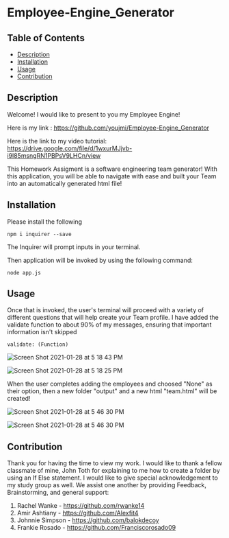 # Employee-Engine_Generator

## Table of Contents

  * [Description](#description)
  * [Installation](#installation)
  * [Usage](#usage)
  * [Contribution](#contribution)

 
 ## Description

 Welcome! I would like to present to you my Employee Engine!

 Here is my link : https://github.com/youjmi/Employee-Engine_Generator


 Here is the link to my video tutorial: https://drive.google.com/file/d/1wxurMJjvb-i9l85msngRN1PBPsV9LHCn/view


 This Homework Assigment is a software engineering team generator! With this application, you will be able to navigate with ease and built your Team into an automatically generated html file!

## Installation 

Please install the following

```
npm i inquirer --save
```

The Inquirer will prompt inputs in your terminal.

Then application will be invoked by using the following command:

```
node app.js
```

## Usage

Once that is invoked, the user's terminal will proceed with a variety of different questions that will help create your Team profile.  I have added the validate function to about 90% of my messages, ensuring that important information isn't skipped

``` 
validate: (Function)
```
![Screen Shot 2021-01-28 at 5 18 43 PM](https://user-images.githubusercontent.com/73494581/106208828-feec8e00-6191-11eb-9dd7-ad2527c491e3.png)

![Screen Shot 2021-01-28 at 5 18 25 PM](https://user-images.githubusercontent.com/73494581/106208825-fc8a3400-6191-11eb-804c-ae177c781cad.png)

When the user completes adding the employees and choosed "None" as their option, then a new folder  "output" and a new html "team.html" will be created!

![Screen Shot 2021-01-28 at 5 46 30 PM](https://user-images.githubusercontent.com/73494581/106208854-0875f600-6192-11eb-8498-737d05e5f507.png)

![Screen Shot 2021-01-28 at 5 46 30 PM](https://user-images.githubusercontent.com/73494581/106208854-0875f600-6192-11eb-8498-737d05e5f507.png)

## Contribution

Thank you for having the time to view my work. I would like to thank a fellow classmate of mine, John Toth for explaining to me how to create a folder by using an If Else statement. I would like to give special acknowledgement to my study group as well. We assist one another by providing Feedback, Brainstorming, and general support:

1. Rachel Wanke - https://github.com/rwanke14
2. Amir Ashtiany - https://github.com/Alexfit4
3. Johnnie Simpson - https://github.com/balokdecoy
4. Frankie Rosado - https://github.com/Franciscorosado09

